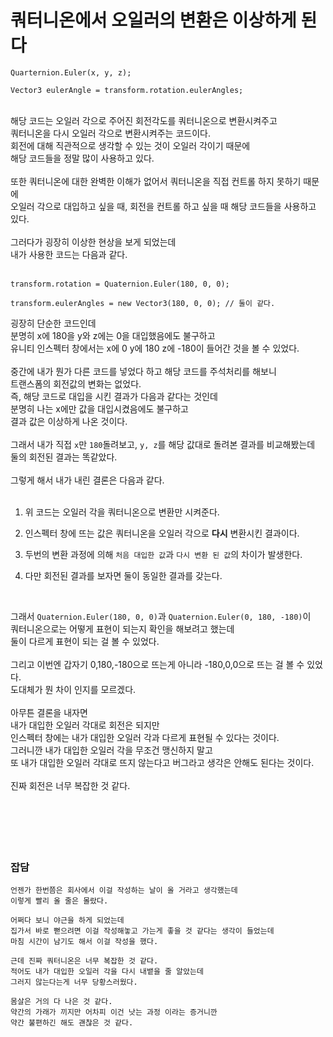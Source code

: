# 쿼터니온에서 오일러의 변환은 이상하게 된다

```
Quarternion.Euler(x, y, z);

Vector3 eulerAngle = transform.rotation.eulerAngles;
```

</br>
해당 코드는 오일러 각으로 주어진 회전각도를 쿼터니온으로 변환시켜주고</br>
쿼터니온을 다시 오일러 각으로 변환시켜주는 코드이다.</br>
회전에 대해 직관적으로 생각할 수 있는 것이 오일러 각이기 때문에</br>
해당 코드들을 정말 많이 사용하고 있다.</br>
</br>
또한 쿼터니온에 대한 완벽한 이해가 없어서 쿼터니온을 직접 컨트롤 하지 못하기 때문에</br>
오일러 각으로 대입하고 싶을 때, 회전을 컨트롤 하고 싶을 때 해당 코드들을 사용하고 있다.</br>
</br>
그러다가 굉장히 이상한 현상을 보게 되었는데</br>
내가 사용한 코드는 다음과 같다.</br>
</br>

```
transform.rotation = Quaternion.Euler(180, 0, 0);

transform.eulerAngles = new Vector3(180, 0, 0); // 둘이 같다.
```
굉장히 단순한 코드인데</br>
분명히 x에 180을 y와 z에는 0을 대입했음에도 불구하고</br>
유니티 인스펙터 창에서는 x에 0 y에 180 z에 -180이 들어간 것을 볼 수 있었다.</br>
</br>
중간에 내가 뭔가 다른 코드를 넣었다 하고 해당 코드를 주석처리를 해보니</br>
트랜스폼의 회전값의 변화는 없었다.</br>
즉, 해당 코드로 대입을 시킨 결과가 다음과 같다는 것인데</br>
분명히 나는 x에만 값을 대입시켰음에도 불구하고</br>
결과 값은 이상하게 나온 것이다.</br>
</br>
그래서 내가 직접 `x`만 `180`돌려보고, `y, z`를 해당 값대로 돌려본 결과를 비교해봤는데</br>
둘의 회전된 결과는 똑같았다.</br>
</br>
그렇게 해서 내가 내린 결론은 다음과 같다.</br>
</br>

1. 위 코드는 오일러 각을 쿼터니온으로 변환만 시켜준다.

2. 인스펙터 창에 뜨는 값은 쿼터니온을 오일러 각으로 **다시** 변환시킨 결과이다.

3. 두번의 변환 과정에 의해 `처음 대입한 값`과 `다시 변환 된 값`의 차이가 발생한다.

4. 다만 회전된 결과를 보자면 둘이 동일한 결과를 갖는다.

</br>

그래서 `Quaternion.Euler(180, 0, 0)`과 `Quaternion.Euler(0, 180, -180)`이 </br>
쿼터니온으로는 어떻게 표현이 되는지 확인을 해보려고 했는데</br>
둘이 다르게 표현이 되는 걸 볼 수 있었다.</br>
</br>
그리고 이번엔 갑자기 0,180,-180으로 뜨는게 아니라 -180,0,0으로 뜨는 걸 볼 수 있었다.</br>
도대체가 뭔 차이 인지를 모르겠다.</br>
</br>
아무튼 결론을 내자면</br>
내가 대입한 오일러 각대로 회전은 되지만</br>
인스펙터 창에는 내가 대입한 오일러 각과 다르게 표현될 수 있다는 것이다.</br>
그러니깐 내가 대입한 오일러 각을 무조건 맹신하지 말고</br>
또 내가 대입한 오일러 각대로 뜨지 않는다고 버그라고 생각은 안해도 된다는 것이다.</br>
</br>
진짜 회전은 너무 복잡한 것 같다.</br>
</br>
</br>
</br>
</br>
</br>
### 잡담
```
언젠가 한번쯤은 회사에서 이걸 작성하는 날이 올 거라고 생각했는데
이렇게 빨리 올 줄은 몰랐다.

어쩌다 보니 야근을 하게 되었는데
집가서 바로 뻗으려면 이걸 작성해놓고 가는게 좋을 것 같다는 생각이 들었는데
마침 시간이 남기도 해서 이걸 작성을 했다.

근데 진짜 쿼터니온은 너무 복잡한 것 같다.
적어도 내가 대입한 오일러 각을 다시 내뱉을 줄 알았는데
그러지 않는다는게 너무 당황스러웠다.

몸살은 거의 다 나은 것 같다.
약간의 가래가 끼지만 어차피 이건 낫는 과정 이라는 증거니깐
약간 불편하긴 해도 괜찮은 것 같다.
```